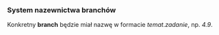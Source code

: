 ### System nazewnictwa branchów ###
Konkretny __branch__ będzie miał nazwę w formacie *temat*.*zadanie*, np. *4.9*.
